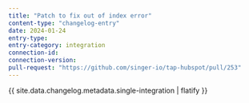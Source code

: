 ```yaml
---
title: "Patch to fix out of index error"
content-type: "changelog-entry"
date: 2024-01-24
entry-type: 
entry-category: integration
connection-id: 
connection-version: 
pull-request: "https://github.com/singer-io/tap-hubspot/pull/253"
---
```

{{ site.data.changelog.metadata.single-integration | flatify }}